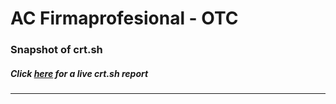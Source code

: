 # AC Firmaprofesional - OTC
### Snapshot of crt.sh
##### Click [here](https://crt.sh/?q=C9F3BB204DF689CA569157FB737E9E8B33905811577BDFF8FC376701D627581C) for a live crt.sh report

---
